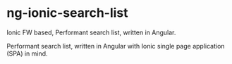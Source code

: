 # ng-ionic-search-list
Ionic FW based, Performant search list, written in Angular.

Performant search list, written in Angular with Ionic single page application (SPA) in mind. 
